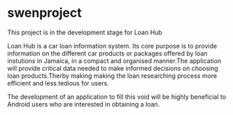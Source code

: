 # swenproject
This project is in the development stage for Loan Hub

Loan Hub is a car loan information system. Its core purpose is to provide information on the different car products or packages
offered by loan instutions in Jamaica, in a compact and organised manner.The application will provide critical data needed to make
informed decisions on choosing loan products.Therby making making the loan researching process more efficient and less tedious for users.

The development of an application to fill this void will be highly beneficial to Android users who are interested in obtaining a loan. 
